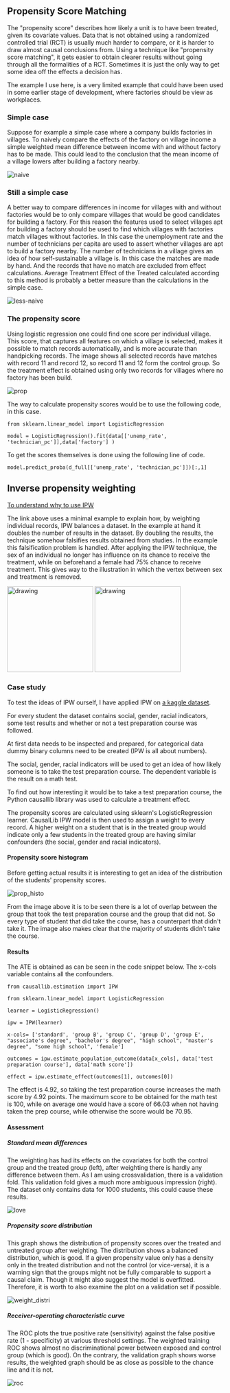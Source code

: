 ## Propensity Score Matching

The "propensity score" describes how likely a unit is to have been treated, given its covariate values. Data that is not obtained using a randomized controlled trial (RCT) is usually much harder to compare, or it is harder to draw almost causal conclusions from. Using a technique like "propensity score matching", it gets easier to obtain clearer results without going through all the formalities of a RCT. Sometimes it is just the only way to get some idea off the effects a decision has.

The example I use here, is a very limited example that could have been used in some earlier stage of development, where factories should be view as workplaces.

### Simple case
Suppose for example a simple case where a company builds factories in villages. To naively compare the effects of the factory on village income a simple weighted mean difference between income with and without factory has to be made. This could lead to the conclusion that the mean income of a village lowers after building a factory nearby.

![naive](https://github.com/user-attachments/assets/779a2a92-69d3-412c-9985-0b2406054fab)

### Still a simple case

A better way to compare differences in income for villages with and without factories would be to only compare villages that would be good candidates for building a factory. For this reason the features used to select villages apt for building a factory should be used to find which villages with factories match villages without factories. In this case the unemployment rate and the number of technicians per capita are used to assert whether villages are apt to build a factory nearby. The number of technicians in a village gives an idea of how self-sustainable a village is. In this case the matches are made by hand. And the records that have no match are excluded from effect calculations. Average Treatment Effect of the Treated calculated according to this method is probably a better measure than the calculations in the simple case.

![less-naive](https://github.com/user-attachments/assets/c7755d42-09e5-45dd-ab9f-d2dd161bdf73)



### The propensity score

Using logistic regression one could find one score per individual village. This score, that captures all features on which a village is selected, makes it possible to match records automatically, and is more accurate than handpicking records. The image shows all selected records have matches with record 11 and record 12, so record 11 and 12 form the control group. So the treatment effect is obtained using only two records for villages where no factory has been build.

![prop](https://github.com/user-attachments/assets/41c71a19-e48c-4774-b729-afcf693fdd94)

The way to calculate propensity scores would be to use the following code, in this case.

`from sklearn.linear_model import LogisticRegression`

`model = LogisticRegression().fit(data[['unemp_rate', 'technician_pc']],data['factory'] )`

To get the scores themselves is done using the following line of code. 

`model.predict_proba(d_full[['unemp_rate', 'technician_pc']])[:,1]`

## Inverse propensity weighting

[To understand why to use IPW](https://towardsdatascience.com/understanding-inverse-probability-of-treatment-weighting-iptw-in-causal-inference-4e69692bce7e/)

The link above uses a minimal example to explain how, by weighting individual records, IPW balances a dataset. In the example at hand it doubles the number of results in the dataset. By doubling the results, the technique somehow falsifies results obtained from studies. In the example this falsification problem is handled. After applying the IPW technique, the sex of an individual no longer has influence on its chance to receive the treatment, while on beforehand a female had 75% chance to receive treatment. This gives way to the illustration in which the vertex between sex and treatment is removed.

<img src="https://github.com/user-attachments/assets/c6e72a9d-53d6-46e3-b56e-613b42e2df38" alt="drawing" width="200"/>
<img src="https://github.com/user-attachments/assets/57ae1a48-ebf5-4cc2-9cbe-d2a66c46d1ad" alt="drawing" width="200"/>

### Case study

To test the ideas of IPW ourself, I have applied IPW on [a kaggle dataset](https://www.kaggle.com/datasets/rkiattisak/student-performance-in-mathematics). 

For every student the dataset contains social, gender, racial indicators, some test results and whether or not a test preparation course was followed.

At first data needs to be inspected and prepared, for categorical data dummy binary columns need to be created (IPW is all about numbers).

The social, gender, racial indicators will be used to get an idea of how likely someone is to take the test preparation course. The dependent variable is the result on a math test.

To find out how interesting it would be to take a test preparation course, the Python causallib library was used to calculate a treatment effect.

The propensity scores are calculated using sklearn's LogisticRegression learner. CausalLib IPW model is then used to assign a weight to every record. A higher weight on a student that is in the treated group would indicate only a few students in the treated group are having similar confounders (the social, gender and racial indicators). 

#### Propensity score histogram

Before getting actual results it is interesting to get an idea of the distribution of the students' propensity scores.

![prop_histo](https://github.com/user-attachments/assets/20389ac9-28a3-4c84-bb21-56713a0e7dbd)


From the image above it is to be seen there is a lot of overlap between the group that took the test preparation course and the group that did not. So every type of student that did take the course, has a counterpart that didn't take it. The image also makes clear that the majority of students didn't take the course.

#### Results
The ATE is obtained as can be seen in the code snippet below. The x-cols variable contains all the confounders.

`from causallib.estimation import IPW`

`from sklearn.linear_model import LogisticRegression`

`learner = LogisticRegression()`

`ipw = IPW(learner)`

`x-cols= ['standard', 'group B', 'group C', 'group D', 'group E', "associate's degree", "bachelor's degree", "high school", "master's degree", "some high school", 'female']`

`outcomes = ipw.estimate_population_outcome(data[x_cols], data['test preparation course'], data['math score'])`

`effect = ipw.estimate_effect(outcomes[1], outcomes[0])`

The effect is 4.92, so taking the test preparation course increases the math score by 4.92 points. The maximum score to be obtained for the math test is 100, while on average  one would have a score of 66.03 when not having taken the prep course, while otherwise the score would be 70.95.

#### Assessment

##### Standard mean differences

The weighting has had its effects on the covariates for both the control group and the treated group (left), after weighting there is hardly any difference between them. As I am using crossvalidation, there is a validation fold. This validation fold gives a much more ambiguous impression (right). The dataset only contains data for 1000 students, this could cause these results.

![love](https://github.com/user-attachments/assets/786f5e23-2310-44af-8378-469f85dec081)

##### Propensity score distribution

This graph shows the distribution of propensity scores over the treated and untreated group after weighting. The distribution shows a balanced distribution, which is good. If a given propensity value only has a density only in the treated distribution and not the control (or vice-versa), it is a warning sign that the groups might not be fully comparable to support a causal claim.  Though it might also suggest the model is overfitted. Therefore, it is worth to also examine the plot on a validation set if possible.

![weight_distri](https://github.com/user-attachments/assets/da9efc78-4061-4c11-994d-668527c69097)

##### Receiver-operating characteristic curve

The ROC plots the true positive rate (sensitivity) against the false positive rate (1 - specificity) at various threshold settings. The weighted training ROC shows almost no discriminational power between exposed and control group (which is good). On the contrary, the validation graph shows worse results, the weighted graph should be as close as possible to the chance line and it is not.

![roc](https://github.com/user-attachments/assets/3158b23d-0ddc-4b6f-9e41-9dbf1c226de7)































